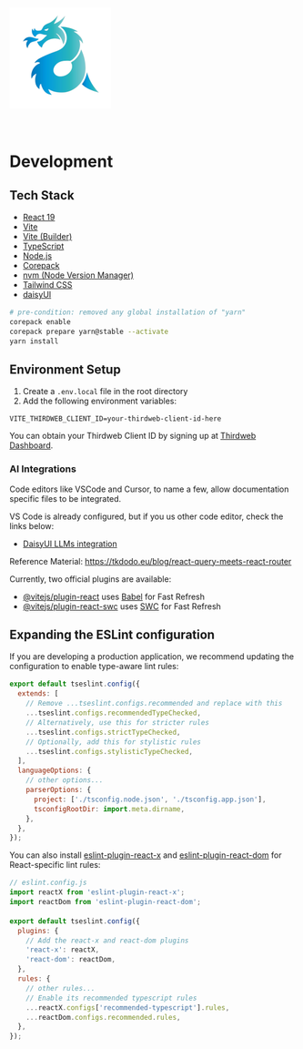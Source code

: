 <img src="./public/logo.svg" alt="Ari Health Logo" style="max-width: 200px; max-height: 200px;" /><br/><br/><br/>

# Development

## Tech Stack

- [React 19](https://react.dev/)
- [Vite](https://vitejs.dev/)
- [Vite (Builder)](https://vitejs.dev/guide/build.html)
- [TypeScript](https://www.typescriptlang.org/)
- [Node.js](https://nodejs.org/)
- [Corepack](https://nodejs.org/api/corepack.html)
- [nvm (Node Version Manager)](https://github.com/nvm-sh/nvm)
- [Tailwind CSS](https://tailwindcss.com/)
- [daisyUI](https://daisyui.com/)

```bash
# pre-condition: removed any global installation of "yarn"
corepack enable
corepack prepare yarn@stable --activate
yarn install
```

## Environment Setup

1. Create a `.env.local` file in the root directory
2. Add the following environment variables:

```env
VITE_THIRDWEB_CLIENT_ID=your-thirdweb-client-id-here
```

You can obtain your Thirdweb Client ID by signing up at [Thirdweb Dashboard](https://thirdweb.com/dashboard).

### AI Integrations

Code editors like VSCode and Cursor, to name a few, allow documentation specific files to be integrated.

VS Code is already configured, but if you us other code editor, check the links below:

- [DaisyUI LLMs integration](https://daisyui.com/docs/editor/)

Reference Material: https://tkdodo.eu/blog/react-query-meets-react-router

Currently, two official plugins are available:

- [@vitejs/plugin-react](https://github.com/vitejs/vite-plugin-react/blob/main/packages/plugin-react/README.md) uses
  [Babel](https://babeljs.io/) for Fast Refresh
- [@vitejs/plugin-react-swc](https://github.com/vitejs/vite-plugin-react-swc) uses [SWC](https://swc.rs/) for Fast Refresh

## Expanding the ESLint configuration

If you are developing a production application, we recommend updating the configuration to enable type-aware lint rules:

```js
export default tseslint.config({
  extends: [
    // Remove ...tseslint.configs.recommended and replace with this
    ...tseslint.configs.recommendedTypeChecked,
    // Alternatively, use this for stricter rules
    ...tseslint.configs.strictTypeChecked,
    // Optionally, add this for stylistic rules
    ...tseslint.configs.stylisticTypeChecked,
  ],
  languageOptions: {
    // other options...
    parserOptions: {
      project: ['./tsconfig.node.json', './tsconfig.app.json'],
      tsconfigRootDir: import.meta.dirname,
    },
  },
});
```

You can also install [eslint-plugin-react-x](https://github.com/Rel1cx/eslint-react/tree/main/packages/plugins/eslint-plugin-react-x) and
[eslint-plugin-react-dom](https://github.com/Rel1cx/eslint-react/tree/main/packages/plugins/eslint-plugin-react-dom) for React-specific lint
rules:

```js
// eslint.config.js
import reactX from 'eslint-plugin-react-x';
import reactDom from 'eslint-plugin-react-dom';

export default tseslint.config({
  plugins: {
    // Add the react-x and react-dom plugins
    'react-x': reactX,
    'react-dom': reactDom,
  },
  rules: {
    // other rules...
    // Enable its recommended typescript rules
    ...reactX.configs['recommended-typescript'].rules,
    ...reactDom.configs.recommended.rules,
  },
});
```
